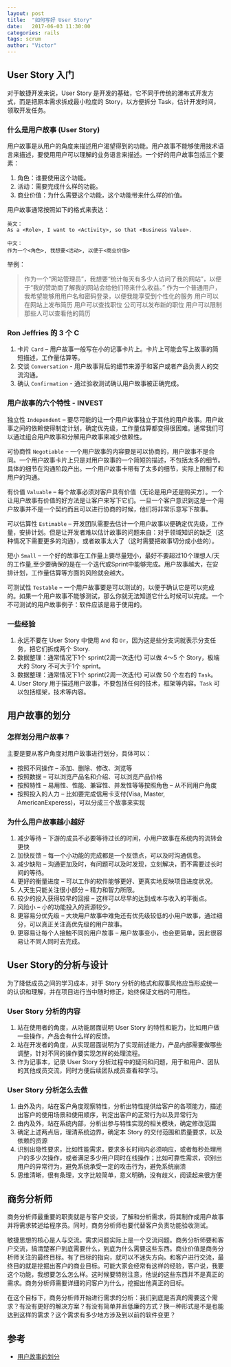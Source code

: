 ```yaml
---
layout: post
title:  "如何写好 User Story"
date:   2017-06-03 11:30:00
categories: rails
tags: scrum
author: "Victor"
---
```


## User Story 入门

对于敏捷开发来说，User Story 是开发的基础，它不同于传统的瀑布式开发方式，而是把原本需求拆成最小粒度的 Story，以方便拆分 Task，估计开发时间，领取开发任务。

### 什么是用户故事 (User Story)

用户故事是从用户的角度来描述用户渴望得到的功能。用户故事不能够使用技术语言来描述，要使用用户可以理解的业务语言来描述。一个好的用户故事包括三个要素：

1. 角色：谁要使用这个功能。
2. 活动：需要完成什么样的功能。
3. 商业价值：为什么需要这个功能，这个功能带来什么样的价值。

用户故事通常按照如下的格式来表达：

```
英文：
As a <Role>, I want to <Activity>, so that <Business Value>.

中文：
作为一个<角色>, 我想要<活动>, 以便于<商业价值>
```

举例：

> 作为一个“网站管理员”，我想要“统计每天有多少人访问了我的网站”，以便于“我的赞助商了解我的网站会给他们带来什么收益。”
> 作为一个普通用户，我希望能够用用户名和密码登录，以便我能享受到个性化的服务
> 用户可以在网站上发布简历
> 用户可以查找职位
> 公司可以发布新的职位
> 用户可以限制那些人可以查看他的简历



### Ron Jeffries 的 3 个 C

1. 卡片 `Card` – 用户故事一般写在小的记事卡片上。卡片上可能会写上故事的简短描述，工作量估算等。
2. 交谈 `Conversation` - 用户故事背后的细节来源于和客户或者产品负责人的交流沟通。
3. 确认 `Confirmation` - 通过验收测试确认用户故事被正确完成。

### 用户故事的六个特性 - INVEST

独立性 `Independent` – 要尽可能的让一个用户故事独立于其他的用户故事。用户故事之间的依赖使得制定计划，确定优先级，工作量估算都变得很困难。通常我们可以通过组合用户故事和分解用户故事来减少依赖性。

可协商性 `Negotiable` – 一个用户故事的内容要是可以协商的，用户故事不是合同。一个用户故事卡片上只是对用户故事的一个简短的描述，不包括太多的细节。具体的细节在沟通阶段产出。一个用户故事卡带有了太多的细节，实际上限制了和用户的沟通。

有价值 `Valuable` – 每个故事必须对客户具有价值（无论是用户还是购买方）。一个让用户故事有价值的好方法是让客户来写下它们。一旦一个客户意识到这是一个用户故事并不是一个契约而且可以进行协商的时候，他们将非常乐意写下故事。

可以估算性 `Estimable` – 开发团队需要去估计一个用户故事以便确定优先级，工作量，安排计划。但是让开发者难以估计故事的问题来自：对于领域知识的缺乏（这种情况下需要更多的沟通），或者故事太大了（这时需要把故事切分成小些的）。

短小 `Small` – 一个好的故事在工作量上要尽量短小，最好不要超过10个理想人/天的工作量,至少要确保的是在一个迭代或Sprint中能够完成。用户故事越大，在安排计划，工作量估算等方面的风险就会越大。

可测试性 `Testable` – 一个用户故事要是可以测试的，以便于确认它是可以完成的。如果一个用户故事不能够测试，那么你就无法知道它什么时候可以完成。一个不可测试的用户故事例子：软件应该是易于使用的。

### 一些经验

1. 永远不要在 User Story 中使用 `And` 和 `Or`，因为这是些分支词就表示分支任务，把它们拆成两个 Story.
2. 数据整理：通常情况下1个 sprint(2周一次迭代) 可以做 4～5 个 Story，极端大的 Story 不可大于1个 sprint。
3. 数据整理：通常情况下1个 sprint(2周一次迭代) 可以做 50 个左右的 `Task`。
4. User Story 用于描述用户故事，不要包括任何的技术，框架等内容。`Task` 可以包括框架，技术等内容。

## 用户故事的划分

### 怎样划分用户故事？

主要是要从客户角度对用户故事进行划分，具体可以：

* 按照不同操作 – 添加、删除、修改、浏览等
* 按照数据 – 可以浏览产品名和介绍、可以浏览产品价格
* 按照特性 – 易用性、性能、兼容性、并发性等等按照角色 – 从不同用户角度
* 按照投入的人力 – 比如要完成信用卡支付(Visa, Master, AmericanExperess)，可以分成三个故事来实现


### 为什么用户故事越小越好

1. 减少等待 – 下游的成员不必要等待过长的时间，小用户故事在系统内的流转会更快
2. 加快反馈 – 每一个小功能的完成都是一个反馈点，可以及时沟通信息。
3. 减少缺陷 – 沟通更加及时，有问题可以及时发现，立刻解决，而不需要过长时间的等待。
4. 更好的衡量进度 – 可以工作的软件能够更好、更真实地反映项目进度状况。
5. 人天生只能关注很小部分 – 精力和智力所限。
6. 较少的投入获得较早的回报 – 这样可以尽早的达到成本与收入的平衡点。
7. 风险小 – 小的功能投入的资源较少。
8. 更容易分优先级 – 大块用户故事中难免还有优先级较低的小用户故事，通过细分，可以真正关注高优先级的用户故事。
9. 更容易让每个人接触不同的用户故事 – 用户故事变小，也会更简单，因此很容易让不同人同时去完成。

## User Story的分析与设计

为了降低成员之间的学习成本，对于 Story 分析的格式和叙事风格应当形成统一的认识和理解，并在项目进行当中随时修正，始终保证文档的可用性。

### User Story 分析的内容

1. 站在使用者的角度，从功能层面说明 User Story 的特性和能力，比如用户做一些操作，产品会有什么样的反馈。
2. 站在开发者的角度，从实现层面说明为了实现前述能力，产品内部需要做哪些调整，针对不同的操作要实现怎样的处理流程。
3. 作为记事本，记录 User Story 分析过程中的疑问和问题，用于和用户、团队的其他成员交流，同时方便后续团队成员查看和学习。

### User Story 分析怎么去做

1. 由外及内，站在客户角度观察特性，分析出特性提供给客户的各项能力，描述出客户的使用场景和使用顺序，判定出客户的正常行为以及异常行为
2. 由内及外，站在系统内部，分析出参与特性实现的相关模块，确定修改范围
3. 确定上述两点后，理清系统边界，确定本 Story 的交付范围和质量要求，以及依赖的资源
4. 识别出隐性要求，比如性能需求，要求多长时间内必须响应，或者每秒处理用户的多少次操作，或者满足多少用户同时在线操作；比如可靠性需求，识别出用户的异常行为，避免系统承受一定的攻击行为，避免系统崩溃
5. 思维清晰，很有条理，文字比较简单，意义明确，没有歧义，阅读起来很方便


## 商务分析师

商务分析师最重要的职责就是与客户交谈，了解和分析需求，将其制作成用户故事并将需求转述给程序员。同时，商务分析师也要代替客户负责功能验收测试。

敏捷思想的核心是人与交流。需求问题实际上是一个交流问题。商务分析师要和客户交流，搞清楚客户到底需要什么，到底为什么需要这些东西。商业价值是商务分析师关注的最终目标。有了目标的指向，就可以不迷失方向。和客户进行交流，最终目的就是挖掘出客户的商业目标。可能大家会经常有这样的经验，客户说，我要这个功能，我想要怎么怎么样。这时候要特别注意，他说的这些东西并不是真正的需求。商务分析师需要详细的问客户为什么，挖掘出他真正的目标。

在这个目标下，商务分析师开始进行需求的分析：我们到底是否真的需要这个需求？有没有更好的解决方案？有没有简单并且低廉的方式？换一种形式是不是也能达到这样的需求？这个需求有多少地方涉及到以前的软件变更？

## 参考

* [用户故事的划分](http://www.scrumcn.com/agile/scrum/4818.html)
